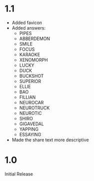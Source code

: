 # 1.1
- Added favicon
- Added answers:
    - PIPES
    - ABBERDEMON
    - SMILE
    - FOCUS
    - KARAOKE
    - XENOMORPH
    - LUCKY
    - DUCK
    - BUCKSHOT
    - SUPERIOR
    - ELLIE
    - BAO
    - FILLIAN
    - NEUROCAR
    - NEUROTRUCK
    - NEUROTIC
    - SHIRO
    - GIGAVEDAL
    - YAPPING
    - ESSAYING
- Made the share text more descriptive

# 1.0
Initial Release
